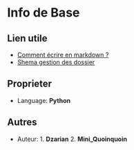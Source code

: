 # Info de Base

## Lien utile

* [Comment écrire en markdown ?](https://fr.mictests.com/)
* [Shema gestion des dossier](https://app.creately.com/diagram/5ZaPTrJLE9p/edit)

## Proprieter

* Language: **Python**


## Autres

* Auteur:  1. **Dzarian**
           2. **Mini_Quoinquoin**


